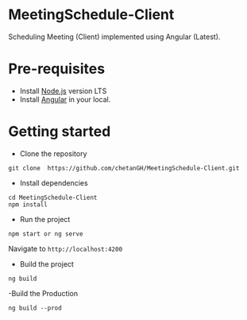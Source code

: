 # MeetingSchedule-Client
Scheduling Meeting (Client) implemented using Angular (Latest).

# Pre-requisites
- Install [Node.js](https://nodejs.org/en/) version LTS
- Install [Angular](https://angular.io/cli) in your local.


# Getting started
- Clone the repository
```
git clone  https://github.com/chetanGH/MeetingSchedule-Client.git
```
- Install dependencies
```
cd MeetingSchedule-Client
npm install

```
- Run the project
```
npm start or ng serve
```

Navigate to `http://localhost:4200`

- Build the project
```
ng build
```

-Build the Production
```
ng build --prod
```

